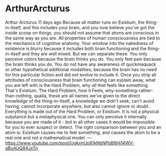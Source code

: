 # ArthurArcturus
 Arthur Arcturus 11 days ago Because all matter runs on Existium, the thing-in-itself, and this includes your brain, and you now believe you've got the inside scoop on things, you should not assume that atoms are conscious in the same way as you are. All properties of human consciousness are tied to the mechanics of cognitive anatomy. Your window into the nakedness of existence is blurry because it includes both brain functioning and the thing-in-itself and they are well mixed. But we can separate these. You only perceive colors because the brain thinks you do. You only feel pain because the brain thinks you do. You do not have any awareness of quickmaquack or other hypothetical additional modalities, because the brain has no need for this particular fiction and did not evolve to include it.  Once you strip all attributes of consciousness that brain functioning can explain away, what you are left with is the Hard Problem, why _all that_ feels like something. That's Existium. The Hard Problem, how it Feels, why-something-rather-than-nothing, qualia, these are all names we've given to the direct knowledge of the thing-in-itself, a knowledge we didn't seek, can't avoid having, cannot incorporate anywhere, but also cannot ignore or doubt. Everything is made out of the Hard Problem, or Existium. It is not a physical substance but a metaphysical one. You can only perceive it internally because you are made of it - but in all other cases it would be impossible for you to ever suspect or detect. The right comparison between you and an atom is: Existium causes me to feel something, and causes the atom to be a real one and not a mathematical model. —https://www.youtube.com/post/UgkxhUp81kNbNPbB6Hi14WV-qBuAUQ84JxTn
